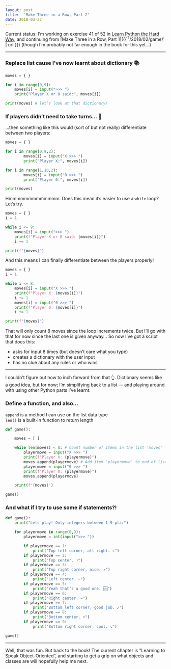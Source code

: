 ```yaml
---
layout: post
title:  "Make Three in a Row, Part 2"
date: 2018-03-27
---
```


Current status: I’m working on exercise 41 of 52 in [Learn Python the Hard Way](https://learnpythonthehardway.org/), and continuing from [Make Three in a Row, Part 1]({{ '/2018/02/game/' | url }}) (though I’m probably not far enough in the book for this yet…)

---

### Replace list cause I’ve now learnt about dictionary 📚

```python
moves = { }

for i in range(0,9):
    moves[i] = input(">>> ")
    print("Player X or 0 said:", moves[i])

print(moves) # let’s look at that dictionary!
```


### If players didn’t need to take turns… 🤪
…then something like this would (sort of but not really) differentiate between two players:

```python
moves = { }

for i in range(0,9,2):
        moves[i] = input("X >>> ")
        print("Player X:", moves[i])

for i in range(1,10,2):
        moves[i] = input("0 >>> ")
        print("Player 0:", moves[i])

print(moves)
```

Hmmmmmmmmmmmmm. Does this mean it’s easier to use a `while` loop? Let’s try.

```python
moves = { }
i = 1

while i <= 9:
    moves[i] = input(">>> ")
    print(f"Player X or 0 said: {moves[i]}")
    i += 1

print(f"{moves}")
```

And this means I can finally differentiate between the players properly!

```python
moves = { }
i = 1

while i <= 8:
    moves[i] = input("X >>> ")
    print(f"Player X: {moves[i]}")
    i += 1
    moves[i] = input("0 >>> ")
    print(f"Player 0: {moves[i]}")
    i += 1

print(f"{moves}")
```

That will only count 8 moves since the loop increments twice. But I’ll go with that for now since the last one is given anyway… So now I’ve got a script that does this:
* asks for input 8 times (but doesn’t care what you type)
* creates a dictionary with the user input
* has no clue about any rules or who wins

---

I couldn’t figure out how to inch forward from that 👆. Dictionary seems like a good idea, but for now; I’m simplifying back to a list — and playing around with using  other Python parts I’ve learnt.

### Define a function, and also…

`append` is a method I can use on the list data type <br>
`len()` is a built-in function to return length

```python
def game():

    moves = [ ]

    while len(moves) < 8: # Count number of items in the list 'moves'
        playermove = input("X >>> ")
        print(f"Player X: {playermove}")
        moves.append(playermove) # Add item 'playermove' to end of list
        playermove = input("0 >>> ")
        print(f"Player 0: {playermove}")
        moves.append(playermove)

    print(f"{moves}")

game()
```

### And what if I try to use some if statements?!

```python
def game():
    print("Lets play! Only integers between 1-9 plz:")

    for playermove in range(0,9):
        playermove = int(input(">>> "))

        if playermove == 1:
            print("Top left corner, all right. ↖️")
        if playermove == 2:
            print("Top center. ⬆️")
        if playermove == 3:
            print("Top right corner, nice. ↗️")
        if playermove == 4:
            print("Left center. ⬅️")
        if playermove == 5:
            print("Yeah that’s a good one. 🆒")
        if playermove == 6:
            print("Right center. ➡️")
        if playermove == 7:
            print("Bottom left corner, good job. ↙️")
        if playermove == 8:
            print("Bottom center. ⬇️")
        if playermove == 9:
            print("Bottom right corner, cool. ↘️")

game()
```

---

Well, that was fun. But back to the book! The current chapter is “Learning to Speak Object-Oriented”, and starting to get a grip on what objects and classes are will hopefully help me next.
